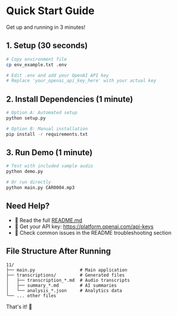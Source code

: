 # Quick Start Guide

Get up and running in 3 minutes!

## 1. Setup (30 seconds)

```bash
# Copy environment file
cp env_example.txt .env

# Edit .env and add your OpenAI API key
# Replace 'your_openai_api_key_here' with your actual key
```

## 2. Install Dependencies (1 minute)

```bash
# Option A: Automated setup
python setup.py

# Option B: Manual installation
pip install -r requirements.txt
```

## 3. Run Demo (1 minute)

```bash
# Test with included sample audio
python demo.py

# Or run directly
python main.py CAR0004.mp3
```

## Need Help?

- 📖 Read the full [README.md](README.md)
- 🔑 Get your API key: https://platform.openai.com/api-keys
- 🐛 Check common issues in the README troubleshooting section

## File Structure After Running

```
11/
├── main.py                 # Main application
├── transcriptions/         # Generated files
│   ├── transcription_*.md  # Audio transcripts
│   ├── summary_*.md        # AI summaries
│   └── analysis_*.json     # Analytics data
└── ... other files
```

That's it! 🎉 